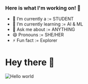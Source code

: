 ### Here is what I'm working on! 👋

- 🔭 I’m currently a  := STUDENT
- 🌱 I’m currently learning  :=  AI & ML
- 💬 Ask me about :=  ANYTHING
- 😄 Pronouns :=  SHE/HER
- ⚡ Fun fact  := Explorer

# Hey there :wave:

<img src="https://raw.githubusercontent.com/sagar-viradiya/sagar-viradiya/master/resources/banner.png" alt="Hello world">

<p align="center"> 
  
</p>


